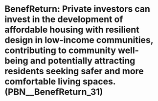 # BenefReturn: __Private investors can invest in the development of affordable housing with resilient design in low-income communities, contributing to community well-being and potentially attracting residents seeking safer and more comfortable living spaces.__ (PBN__BenefReturn_31)

